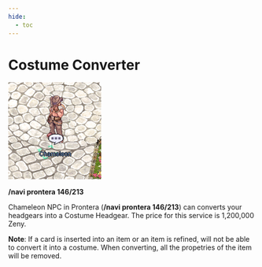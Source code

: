 ```yaml
---
hide:
  - toc
---
```

# Costume Converter
![Chameleon NPC](img/Chameleon.png)

**/navi prontera 146/213**

Chameleon NPC in Prontera (**/navi prontera 146/213**) can converts your headgears into a Costume Headgear. The price for this service is 1,200,000 Zeny.

**Note**: If a card is inserted into an item or an item is refined, will not be able to convert it into a costume. When converting, all the propetries of the item will be removed.